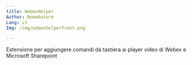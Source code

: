 ```yaml
---
title: WebexHelper
Author: NomeAutore
Lang: it
Img: /img/webexhelperfront.png

---
```

Estensione per aggiungere comandi da tastiera ai player video di Webex e Microsoft Sharepoint
